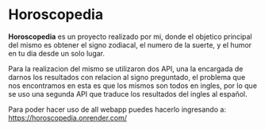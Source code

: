 # Horoscopedia

<b>Horoscopedia</b> es un proyecto realizado por mi, donde el objetico principal del mismo es obtener el signo zodiacal, el numero de la suerte, y el humor en tu dia desde un solo lugar.<br>

Para la realizacion del mismo se utilizaron dos API, una la encargada de darnos los resultados con relacion al signo preguntado, el problema que nos encontramos en esta es que los mismos son todos en ingles, por lo que se uso una segunda API que traduce los resultados del ingles al español.

Para poder hacer uso de all webapp puedes hacerlo ingresando a: https://horoscopedia.onrender.com/
